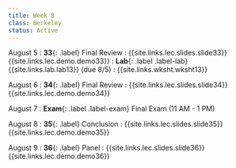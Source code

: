 ```yaml
---
title: Week 8
class: Berkeley
status: Active
---
```


August 5
: **33**{: .label} Final Review
    : {{site.links.lec.slides.slide33}} {{site.links.lec.demo.demo33}}
: **Lab**{: .label .label-lab} {{site.links.lab.lab13}} (due 8/5)
    : {{site.links.wksht.wksht13}}

August 6
: **34**{: .label} Final Review
    : {{site.links.lec.slides.slide34}} {{site.links.lec.demo.demo34}}

August 7
: **Exam**{: .label .label-exam} Final Exam (11 AM - 1 PM)

August 8
: **35**{: .label} Conclusion
    : {{site.links.lec.slides.slide35}} {{site.links.lec.demo.demo35}}

August 9
: **36**{: .label} Panel
    : {{site.links.lec.slides.slide36}} {{site.links.lec.demo.demo36}}
